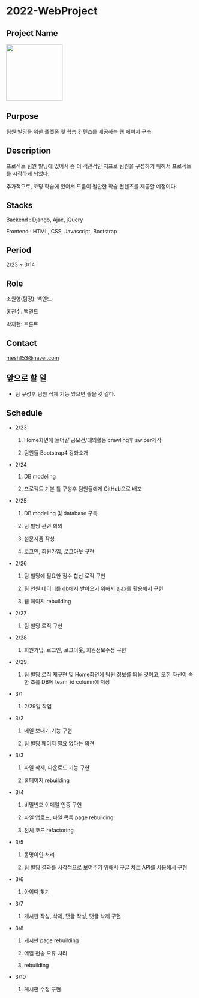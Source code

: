 # 2022-WebProject


## Project Name
<img src="https://github.com/JoWonHyeung/webproject/blob/main/djangoProject/project/staticfiles/img/logo.png"  width="150" height="150"/>


## Purpose
팀원 빌딩을 위한 플랫폼 및 학습 컨텐츠를 제공하는 웹 페이지 구축


## Description
프로젝트 팀원 빌딩에 있어서 좀 더 객관적인 지표로 팀원을 구성하기 위해서 프로젝트를 시작하게 되었다. 

추가적으로, 코딩 학습에 있어서 도움이 될만한 학습 컨텐츠를 제공할 예정이다.

## Stacks

Backend : Django, Ajax, jQuery

Frontend : HTML, CSS, Javascript, Bootstrap


## Period

2/23 ~ 3/14

## Role
조원형(팀장): 백엔드

홍진수: 백엔드

박재현: 프론트

## Contact

mesh153@naver.com

## 앞으로 할 일

- 팀 구성후 팀원 삭제 기능 있으면 좋을 것 같다.

## Schedule

- 2/23
  1. Home화면에 들어갈 공모전/대외활동 crawling후 swiper제작  
  
  2. 팀원들 Bootstrap4 강좌소개

- 2/24
  1. DB modeling 

  2. 프로젝트 기본 틀 구성후 팀원들에게 GitHub으로 배포

- 2/25
  1. DB modeling 및 database 구축

  2. 팀 빌딩 관련 회의

  3. 설문지폼 작성
  
  4. 로그인, 회원가입, 로그아웃 구현

- 2/26
   1. 팀 빌딩에 필요한 점수 합산 로직 구현
   
   2. 팀 인원 데이터를 db에서 받아오기 위해서 ajax를 활용해서 구현
   
   3. 웹 페이지 rebuilding

- 2/27
   1. 팀 빌딩 로직 구현

- 2/28
   1. 회원가입, 로그인, 로그아웃, 회원정보수정 구현
   
- 2/29
   1. 팀 빌딩 로직 재구현 및 Home화면에 팀원 정보를 띄울 것이고, 또한 자신이 속한 조를 DB에 team_id column에 
   저장
  
- 3/1 
   1. 2/29일 작업

- 3/2
   1. 메일 보내기 기능 구현
   
   2. 팀 빌딩 페이지 필요 없다는 의견
   
- 3/3
   1. 파일 삭제, 다운로드 기능 구현   
   
   2. 홈페이지 rebuilding 
 
 - 3/4
   1. 비밀번호 이메일 인증 구현 
   
   2. 파일 업로드, 파일 목록 page rebuilding 
   
   3. 전체 코드 refactoring

- 3/5
  1. 동명이인 처리

  2. 팀 빌딩 결과를 시각적으로 보여주기 위해서 구글 차트 API를 사용해서 구현

- 3/6

  1. 아이디 찾기 

- 3/7
  1. 게시판 작성, 삭제, 댓글 작성, 댓글 삭제 구현

- 3/8
  1. 게시판 page rebuilding

  2. 메일 전송 오류 처리

  3. rebuilding

- 3/10
  1. 게시판 수정 구현
